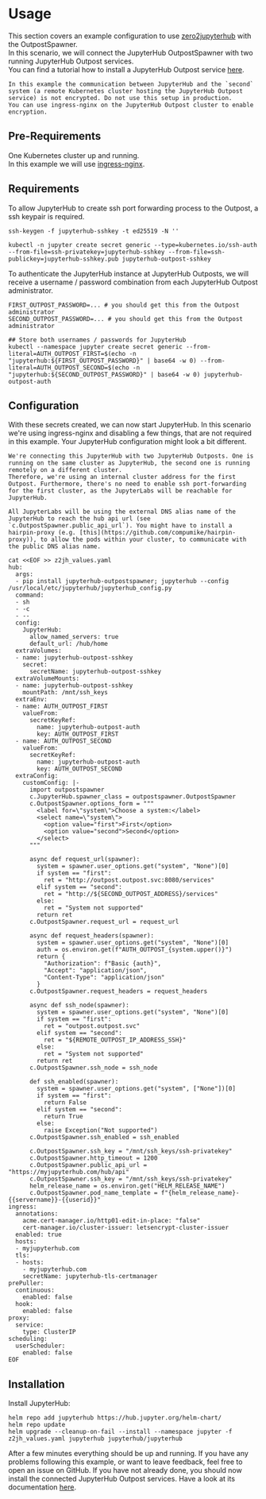 # Usage

This section covers an example configuration to use [zero2jupyterhub](https://z2jh.jupyter.org) with the OutpostSpawner.  
In this scenario, we will connect the JupyterHub OutpostSpawner with two running JupyterHub Outpost services.  
You can find a tutorial how to install a JupyterHub Outpost service [here](https://jupyterhub-outpost.readthedocs.io/en/latest/usage/installation.html).

```{admonition} Warning
In this example the communication between JupyterHub and the `second` system (a remote Kubernetes cluster hosting the JupyterHub Outpost service) is not encrypted. Do not use this setup in production.
You can use ingress-nginx on the JupyterHub Outpost cluster to enable encryption.  
```

## Pre-Requirements

One Kubernetes cluster up and running.  
In this example we will use [ingress-nginx](https://artifacthub.io/packages/helm/ingress-nginx/ingress-nginx).

## Requirements

To allow JupyterHub to create ssh port forwarding process to the Outpost, a ssh keypair is required.

```
ssh-keygen -f jupyterhub-sshkey -t ed25519 -N ''

kubectl -n jupyter create secret generic --type=kubernetes.io/ssh-auth --from-file=ssh-privatekey=jupyterhub-sshkey --from-file=ssh-publickey=jupyterhub-sshkey.pub jupyterhub-outpost-sshkey
```

To authenticate the JupyterHub instance at JupyterHub Outposts, we will receive a username / password combination from each JupyterHub Outpost administrator.

```
FIRST_OUTPOST_PASSWORD=... # you should get this from the Outpost administrator
SECOND_OUTPOST_PASSWORD=... # you should get this from the Outpost administrator

## Store both usernames / passwords for JupyterHub
kubectl --namespace jupyter create secret generic --from-literal=AUTH_OUTPOST_FIRST=$(echo -n "jupyterhub:${FIRST_OUTPOST_PASSWORD}" | base64 -w 0) --from-literal=AUTH_OUTPOST_SECOND=$(echo -n "jupyterhub:${SECOND_OUTPOST_PASSWORD}" | base64 -w 0) jupyterhub-outpost-auth
```

## Configuration

With these secrets created, we can now start JupyterHub. In this scenario we're using ingress-nginx and disabling a few things, that are not required in this example. Your JupyterHub configuration might look a bit different. 

```{admonition} Warning
We're connecting this JupyterHub with two JupyterHub Outposts. One is running on the same cluster as JupyterHub, the second one is running remotely on a different cluster.  
Therefore, we're using an internal cluster address for the first Outpost. Furthermore, there's no need to enable ssh port-forwarding for the first cluster, as the JupyterLabs will be reachable for JupyterHub.  
  
All JupyterLabs will be using the external DNS alias name of the JupyterHub to reach the hub api url (see `c.OutpostSpawner.public_api_url`). You might have to install a hairpin-proxy (e.g. [this](https://github.com/compumike/hairpin-proxy)), to allow the pods within your cluster, to communicate with the public DNS alias name.
```

```
cat <<EOF >> z2jh_values.yaml
hub:
  args:
  - pip install jupyterhub-outpostspawner; jupyterhub --config /usr/local/etc/jupyterhub/jupyterhub_config.py
  command:
  - sh
  - -c
  - --
  config:
    JupyterHub:
      allow_named_servers: true
      default_url: /hub/home
  extraVolumes:
  - name: jupyterhub-outpost-sshkey
    secret:
      secretName: jupyterhub-outpost-sshkey
  extraVolumeMounts:
  - name: jupyterhub-outpost-sshkey
    mountPath: /mnt/ssh_keys
  extraEnv:
  - name: AUTH_OUTPOST_FIRST
    valueFrom:
      secretKeyRef:
        name: jupyterhub-outpost-auth
        key: AUTH_OUTPOST_FIRST
  - name: AUTH_OUTPOST_SECOND
    valueFrom:
      secretKeyRef:
        name: jupyterhub-outpost-auth
        key: AUTH_OUTPOST_SECOND
  extraConfig:
    customConfig: |-
      import outpostspawner
      c.JupyterHub.spawner_class = outpostspawner.OutpostSpawner
      c.OutpostSpawner.options_form = """
        <label for=\"system\">Choose a system:</label>
        <select name=\"system\">
          <option value="first">First</option>
          <option value="second">Second</option>
        </select>
      """

      async def request_url(spawner):
        system = spawner.user_options.get("system", "None")[0]
        if system == "first":
          ret = "http://outpost.outpost.svc:8080/services"
        elif system == "second":
          ret = "http://${SECOND_OUTPOST_ADDRESS}/services"
        else:
          ret = "System not supported"
        return ret
      c.OutpostSpawner.request_url = request_url

      async def request_headers(spawner):
        system = spawner.user_options.get("system", "None")[0]
        auth = os.environ.get(f"AUTH_OUTPOST_{system.upper()}")
        return {
          "Authorization": f"Basic {auth}",
          "Accept": "application/json",
          "Content-Type": "application/json"
        }
      c.OutpostSpawner.request_headers = request_headers

      async def ssh_node(spawner):
        system = spawner.user_options.get("system", "None")[0]
        if system == "first":
          ret = "outpost.outpost.svc"
        elif system == "second":
          ret = "${REMOTE_OUTPOST_IP_ADDRESS_SSH}"
        else:
          ret = "System not supported"
        return ret
      c.OutpostSpawner.ssh_node = ssh_node

      def ssh_enabled(spawner):
        system = spawner.user_options.get("system", ["None"])[0]
        if system == "first":
          return False
        elif system == "second":
          return True
        else:
          raise Exception("Not supported")
      c.OutpostSpawner.ssh_enabled = ssh_enabled

      c.OutpostSpawner.ssh_key = "/mnt/ssh_keys/ssh-privatekey"
      c.OutpostSpawner.http_timeout = 1200
      c.OutpostSpawner.public_api_url = "https://myjupyterhub.com/hub/api"
      c.OutpostSpawner.ssh_key = "/mnt/ssh_keys/ssh-privatekey"
      helm_release_name = os.environ.get("HELM_RELEASE_NAME")
      c.OutpostSpawner.pod_name_template = f"{helm_release_name}-{{servername}}-{{userid}}"
ingress:
  annotations:
    acme.cert-manager.io/http01-edit-in-place: "false"
    cert-manager.io/cluster-issuer: letsencrypt-cluster-issuer
  enabled: true
  hosts:
  - myjupyterhub.com
  tls:
  - hosts:
    - myjupyterhub.com
    secretName: jupyterhub-tls-certmanager
prePuller:
  continuous:
    enabled: false
  hook:
    enabled: false
proxy:
  service:
    type: ClusterIP
scheduling:
  userScheduler:
    enabled: false
EOF
```

## Installation

Install JupyterHub:

```
helm repo add jupyterhub https://hub.jupyter.org/helm-chart/
helm repo update
helm upgrade --cleanup-on-fail --install --namespace jupyter -f z2jh_values.yaml jupyterhub jupyterhub/jupyterhub
```

After a few minutes everything should be up and running. If you have any problems following this example, or want to leave feedback, feel free to open an issue on GitHub. 
If you have not already done, you should now install the connected JupyterHub Outpost services. Have a look at its documentation [here](https://jupyterhub-outpost.readthedocs.io/en/latest/usage/installation.html).
